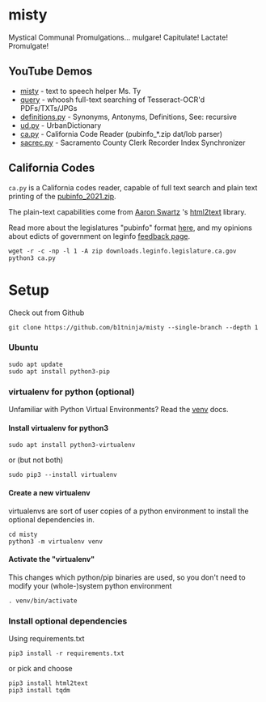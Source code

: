 # misty
Mystical Communal Promulgations... mulgare! Capitulate! Lactate! Promulgate!

## YouTube Demos
- [misty](https://youtu.be/GPdXXqWufwQ) - text to speech helper Ms. Ty
- [query](https://youtu.be/r_sMrRFOs9o) - whoosh full-text searching of Tesseract-OCR'd PDFs/TXTs/JPGs
- [definitions.py](https://youtu.be/p3cHpwhZEfo) - Synonyms, Antonyms, Definitions, See: recursive
- [ud.py](https://youtu.be/Rjo20dU0LGA) - UrbanDictionary
- [ca.py](https://youtu.be/KEum-wb0A1M) - California Code Reader (pubinfo_*.zip dat/lob parser)
- [sacrec.py](https://youtu.be/Y1Bex2CdNx0) - Sacramento County Clerk Recorder Index Synchronizer

## California Codes

`ca.py` is a California codes reader, capable of full text search and plain text printing of the [pubinfo_2021.zip](https://downloads.leginfo.legislature.ca.gov/pubinfo_2021.zip).

The plain-text capabilities come from [Aaron Swartz](https://en.wikipedia.org/wiki/Aaron_Swartz) 's [html2text](https://pypi.org/project/html2text/) library.

Read more about the legislatures "pubinfo" format [here](https://downloads.leginfo.legislature.ca.gov/pubinfo_Readme.pdf), and my opinions about edicts of government on leginfo [feedback page](https://leginfo.legislature.ca.gov/faces/feedbackDetail.xhtml?primaryFeedbackId=prim1614216471200).

```shell
wget -r -c -np -l 1 -A zip downloads.leginfo.legislature.ca.gov
python3 ca.py
```

# Setup
Check out from Github
```shell
git clone https://github.com/b1tninja/misty --single-branch --depth 1
```

### Ubuntu
```shell
sudo apt update
sudo apt install python3-pip
```

### virtualenv for python (optional)
Unfamiliar with Python Virtual Environments? Read the [venv](https://docs.python.org/3/tutorial/venv.html) docs.

#### Install virtualenv for python3
```shell
sudo apt install python3-virtualenv
```
or (but not both) 
```shell
sudo pip3 --install virtualenv
```

#### Create a new virtualenv
virtualenvs are sort of user copies of a python environment to install the optional dependencies in.
```shell
cd misty
python3 -m virtualenv venv
```

#### Activate the "virtualenv"
This changes which python/pip binaries are used, so you don't need to modify your (whole-)system python environment
```shell
. venv/bin/activate
```
### Install optional dependencies
Using requirements.txt
```shell
pip3 install -r requirements.txt
```
or pick and choose
```shell
pip3 install html2text
pip3 install tqdm
```
